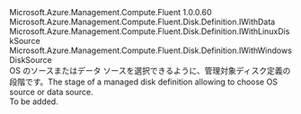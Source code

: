 <Type Name="IWithDiskSource" FullName="Microsoft.Azure.Management.Compute.Fluent.Disk.Definition.IWithDiskSource">
  <TypeSignature Language="C#" Value="public interface IWithDiskSource : Microsoft.Azure.Management.Compute.Fluent.Disk.Definition.IWithData, Microsoft.Azure.Management.Compute.Fluent.Disk.Definition.IWithLinuxDiskSource, Microsoft.Azure.Management.Compute.Fluent.Disk.Definition.IWithWindowsDiskSource" />
  <TypeSignature Language="ILAsm" Value=".class public interface auto ansi abstract IWithDiskSource implements class Microsoft.Azure.Management.Compute.Fluent.Disk.Definition.IWithData, class Microsoft.Azure.Management.Compute.Fluent.Disk.Definition.IWithLinuxDiskSource, class Microsoft.Azure.Management.Compute.Fluent.Disk.Definition.IWithWindowsDiskSource" />
  <TypeSignature Language="DocId" Value="T:Microsoft.Azure.Management.Compute.Fluent.Disk.Definition.IWithDiskSource" />
  <TypeSignature Language="VB.NET" Value="Public Interface IWithDiskSource&#xA;Implements IWithData, IWithLinuxDiskSource, IWithWindowsDiskSource" />
  <TypeSignature Language="F#" Value="type IWithDiskSource = interface&#xA;    interface IWithWindowsDiskSource&#xA;    interface IWithLinuxDiskSource&#xA;    interface IWithData" />
  <AssemblyInfo>
    <AssemblyName>Microsoft.Azure.Management.Compute.Fluent</AssemblyName>
    <AssemblyVersion>1.0.0.60</AssemblyVersion>
  </AssemblyInfo>
  <Interfaces>
    <Interface>
      <InterfaceName>Microsoft.Azure.Management.Compute.Fluent.Disk.Definition.IWithData</InterfaceName>
    </Interface>
    <Interface>
      <InterfaceName>Microsoft.Azure.Management.Compute.Fluent.Disk.Definition.IWithLinuxDiskSource</InterfaceName>
    </Interface>
    <Interface>
      <InterfaceName>Microsoft.Azure.Management.Compute.Fluent.Disk.Definition.IWithWindowsDiskSource</InterfaceName>
    </Interface>
  </Interfaces>
  <Docs>
    <summary>
            <span data-ttu-id="2b886-101">OS のソースまたはデータ ソースを選択できるように、管理対象ディスク定義の段階です。</span><span class="sxs-lookup"><span data-stu-id="2b886-101">The stage of a managed disk definition allowing to choose OS source or data source.</span></span>
            </summary>
    <remarks>To be added.</remarks>
  </Docs>
  <Members />
</Type>